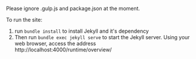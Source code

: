 Please ignore .gulp.js and package.json at the moment.

To run the site:
1. run `bundle install` to install Jekyll and it's dependency
2. Then run `bundle exec jekyll serve` to start the Jekyll server. Using your web browser, access the address http://localhost:4000/runtime/overview/